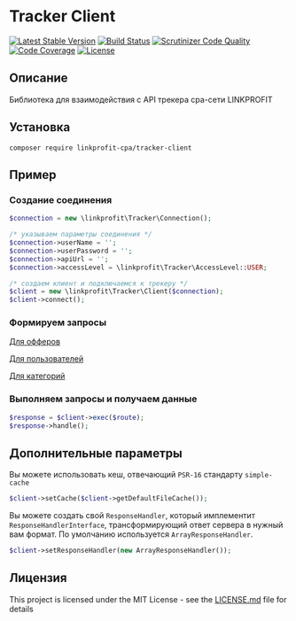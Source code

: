 # Tracker Client

[![Latest Stable Version](https://poser.pugx.org/linkprofit-cpa/tracker-client/v/stable)](https://packagist.org/packages/linkprofit-cpa/tracker-client)
[![Build Status](https://travis-ci.org/linkprofit-cpa/tracker-client.svg?branch=master)](https://travis-ci.org/linkprofit-cpa/tracker-client)
[![Scrutinizer Code Quality](https://scrutinizer-ci.com/g/linkprofit-cpa/tracker-client/badges/quality-score.png?b=master)](https://scrutinizer-ci.com/g/linkprofit-cpa/tracker-client/?branch=master)
[![Code Coverage](https://scrutinizer-ci.com/g/linkprofit-cpa/tracker-client/badges/coverage.png?b=master)](https://scrutinizer-ci.com/g/linkprofit-cpa/tracker-client/?branch=master)
[![License](https://poser.pugx.org/linkprofit-cpa/tracker-client/license)](https://packagist.org/packages/linkprofit-cpa/tracker-client)

## Описание

Библиотека для взаимодействия с API трекера cpa-сети LINKPROFIT

## Установка
`composer require linkprofit-cpa/tracker-client`

## Пример

### Создание соединения
```php
$connection = new \linkprofit\Tracker\Connection();

/* указываем параметры соединения */
$connection->userName = '';
$connection->userPassword = '';
$connection->apiUrl = '';
$connection->accessLevel = \linkprofit\Tracker\AccessLevel::USER;

/* создаем клиент и подключаемся к трекеру */
$client = new \linkprofit\Tracker\Client($connection);
$client->connect();
```

### Формируем запросы

[Для офферов](docs/offers.md)

[Для пользователей](docs/users.md)

[Для категорий](docs/categories.md)

### Выполняем запросы и получаем данные

```php
$response = $client->exec($route);
$response->handle();
```

## Дополнительные параметры

Вы можете использовать кеш, отвечающий `PSR-16` стандарту `simple-cache`

```php
$client->setCache($client->getDefaultFileCache());
```

Вы можете создать свой `ResponseHandler`, который имплементит `ResponseHandlerInterface`, трансформирующий ответ сервера в нужный вам формат. По умолчанию используется `ArrayResponseHandler`.

```php
$client->setResponseHandler(new ArrayResponseHandler());
```

## Лицензия

This project is licensed under the MIT License - see the [LICENSE.md](LICENSE) file for details

